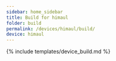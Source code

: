 ```yaml
---
sidebar: home_sidebar
title: Build for himaul
folder: build
permalink: /devices/himaul/build/
device: himaul
---
```

{% include templates/device_build.md %}
